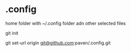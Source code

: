 # .config
home folder with ~/.config folder adn other selected files


git init

git set-url origin git@github.com:paven/.config.git
